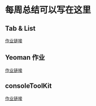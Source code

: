 # 每周总结可以写在这里

## Tab & List

[作业链接](https://github.com/swpuhu/Frontend-01-Template/blob/master/week17/component/main2.jsx)

## Yeoman 作业
[作业链接](https://github.com/swpuhu/Frontend-01-Template/tree/master/week17/generator-hyh)

## consoleToolKit

[作业链接](https://github.com/swpuhu/Frontend-01-Template/tree/master/week17/consoleToolKit)